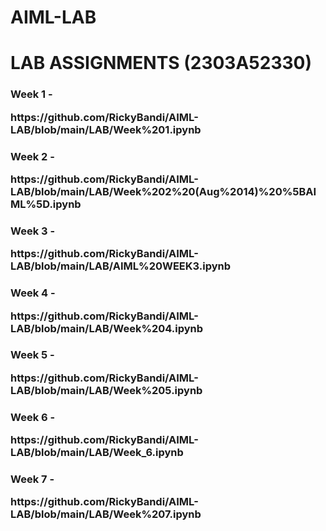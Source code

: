 # AIML-LAB
<h1>LAB ASSIGNMENTS (2303A52330)</h1>

<body>
  <h3>Week 1 - <p>https://github.com/RickyBandi/AIML-LAB/blob/main/LAB/Week%201.ipynb</p></h3>
  <h3>Week 2 - <p>https://github.com/RickyBandi/AIML-LAB/blob/main/LAB/Week%202%20(Aug%2014)%20%5BAIML%5D.ipynb</p></h3>
  <h3>Week 3 - <p>https://github.com/RickyBandi/AIML-LAB/blob/main/LAB/AIML%20WEEK3.ipynb</p></h3>
  <h3>Week 4 - <p>https://github.com/RickyBandi/AIML-LAB/blob/main/LAB/Week%204.ipynb</p></h3>
  <h3>Week 5 - <p>https://github.com/RickyBandi/AIML-LAB/blob/main/LAB/Week%205.ipynb</p></h3>
  <h3>Week 6 - <p>https://github.com/RickyBandi/AIML-LAB/blob/main/LAB/Week_6.ipynb</p></h3>
  <h3>Week 7 - <p>https://github.com/RickyBandi/AIML-LAB/blob/main/LAB/Week%207.ipynb</p></h3>
</body>
